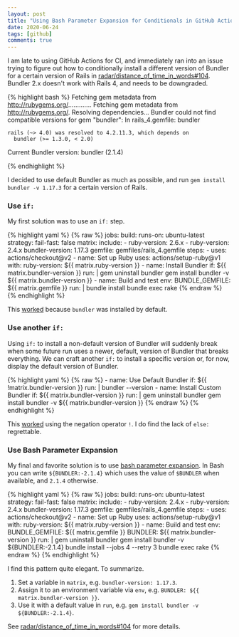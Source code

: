 ```yaml
---
layout: post
title: "Using Bash Parameter Expansion for Conditionals in GitHub Actions"
date: 2020-06-24
tags: [github]
comments: true
---
```

I am late to using GitHub Actions for CI, and immediately ran into an issue trying to figure out how to conditionally install a different version of Bundler for a certain version of Rails in [radar/distance_of_time_in_words#104](https://github.com/radar/distance_of_time_in_words/pull/104). Bundler 2.x doesn't work with Rails 4, and needs to be downgraded.

{% highlight bash %}
Fetching gem metadata from http://rubygems.org/.............
Fetching gem metadata from http://rubygems.org/.
Resolving dependencies...
Bundler could not find compatible versions for gem "bundler":
  In rails_4.gemfile:
    bundler

    rails (~> 4.0) was resolved to 4.2.11.3, which depends on
      bundler (>= 1.3.0, < 2.0)

  Current Bundler version:
    bundler (2.1.4)

{% endhighlight %}

I decided to use default Bundler as much as possible, and run `gem install bundler -v 1.17.3` for a certain version of Rails.

### Use `if:`

My first solution was to use an `if:` step.

{% highlight yaml %}
{% raw %}
jobs:
  build:
    runs-on: ubuntu-latest
    strategy:
      fail-fast: false
      matrix:
        include:
          - ruby-version: 2.6.x
          - ruby-version: 2.4.x
            bundler-version: 1.17.3
            gemfile: gemfiles/rails_4.gemfile
    steps:
      - uses: actions/checkout@v2
      - name: Set up Ruby
        uses: actions/setup-ruby@v1
        with:
          ruby-version: ${{ matrix.ruby-version }}
      - name: Install Bundler
        if: ${{ matrix.bundler-version }}
        run: |
          gem uninstall bundler
          gem install bundler -v ${{ matrix.bundler-version }}
      - name: Build and test
        env:
          BUNDLE_GEMFILE: ${{ matrix.gemfile }}
        run: |
          bundle install
          bundle exec rake
{% endraw %}
{% endhighlight %}

This [worked](https://github.com/dblock/distance_of_time_in_words/runs/803512680?check_suite_focus=true) because `bundler` was installed by default.

### Use another `if:`

Using `if:` to install a non-default version of Bundler will suddenly break when some future run uses a newer, default, version of Bundler that breaks everything. We can craft another `if:` to install a specific version or, for now, display the default version of Bundler.

{% highlight yaml %}
{% raw %}
      - name: Use Default Bundler
        if: ${{ !matrix.bundler-version }}
        run: |
          bundler --version
      - name: Install Custom Bundler
        if: ${{ matrix.bundler-version }}
        run: |
          gem uninstall bundler
          gem install bundler -v ${{ matrix.bundler-version }}
{% endraw %}
{% endhighlight %}

This [worked](https://github.com/dblock/distance_of_time_in_words/pull/1/checks?check_run_id=803594427) using the negation operator `!`. I do find the lack of `else:` regrettable.

### Use Bash Parameter Expansion

My final and favorite solution is to use [bash parameter expansion](https://wiki.bash-hackers.org/syntax/pe). In Bash you can write `${BUNDLER:-2.1.4}` which uses the value of `$BUNDLER` when available, and `2.1.4` otherwise.

{% highlight yaml %}
{% raw %}
jobs:
  build:
    runs-on: ubuntu-latest
    strategy:
      fail-fast: false
      matrix:
        include:
          - ruby-version: 2.4.x
          - ruby-version: 2.4.x
            bundler-version: 1.17.3
            gemfile: gemfiles/rails_4.gemfile
    steps:
      - uses: actions/checkout@v2
      - name: Set up Ruby
        uses: actions/setup-ruby@v1
        with:
          ruby-version: ${{ matrix.ruby-version }}
      - name: Build and test
        env:
          BUNDLE_GEMFILE: ${{ matrix.gemfile }}
          BUNDLER: ${{ matrix.bundler-version }}
        run: |
          gem uninstall bundler
          gem install bundler -v ${BUNDLER:-2.1.4}
          bundle install --jobs 4 --retry 3
          bundle exec rake
{% endraw %}
{% endhighlight %}

I find this pattern quite elegant. To summarize.

1. Set a variable in `matrix`, e.g. `bundler-version: 1.17.3`.
1. Assign it to an environment variable via `env`, e.g. `BUNDLER: ${{ matrix.bundler-version }}`.
1. Use it with a default value in `run`, e.g. `gem install bundler -v ${BUNDLER:-2.1.4}`.

See [radar/distance_of_time_in_words#104](https://github.com/radar/distance_of_time_in_words/pull/104) for more details.
